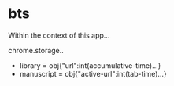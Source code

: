 # bts

Within the context of this app...

chrome.storage..

- library = obj{"url":int(accumulative-time)...}
- manuscript = obj{"active-url":int(tab-time)...}
